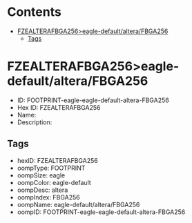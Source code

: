 



Contents
========

* [FZEALTERAFBGA256>eagle-default/altera/FBGA256](#fzealterafbga256eagle-defaultalterafbga256)
	* [Tags](#tags)

# FZEALTERAFBGA256>eagle-default/altera/FBGA256

- ID: FOOTPRINT-eagle-eagle-default-altera-FBGA256
- Hex ID: FZEALTERAFBGA256
- Name: 
- Description: 

## Tags

- hexID: FZEALTERAFBGA256
- oompType: FOOTPRINT
- oompSize: eagle
- oompColor: eagle-default
- oompDesc: altera
- oompIndex: FBGA256
- oompName: eagle-default/altera/FBGA256
- oompID: FOOTPRINT-eagle-eagle-default-altera-FBGA256
